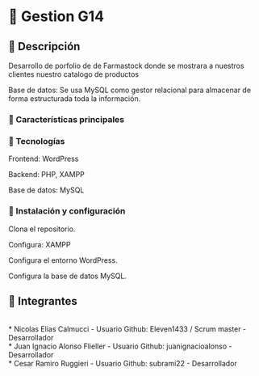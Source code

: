 # :pill: Gestion G14


## :pushpin: Descripción

Desarrollo de porfolio de de Farmastock donde se mostrara a nuestros clientes nuestro catalogo de productos

Base de datos: Se usa MySQL como gestor relacional para almacenar de forma estructurada toda la información.

### :pushpin: Características principales


### :pushpin: Tecnologías
Frontend: WordPress

Backend: PHP, XAMPP

Base de datos: MySQL


### :pushpin: Instalación y configuración 

Clona el repositorio.

Configura: XAMPP

Configura el entorno WordPress.

Configura la base de datos MySQL.




## :muscle: Integrantes
<br/>
* Nicolas Elias Calmucci - Usuario Github: Eleven1433 / Scrum master - Desarrollador
<br/>
* Juan Ignacio Alonso Flieller - Usuario Github: juanignacioalonso - Desarrollador
<br/>
* Cesar Ramiro Ruggieri - Usuario Github: subrami22 - Desarrollador
<br/>
